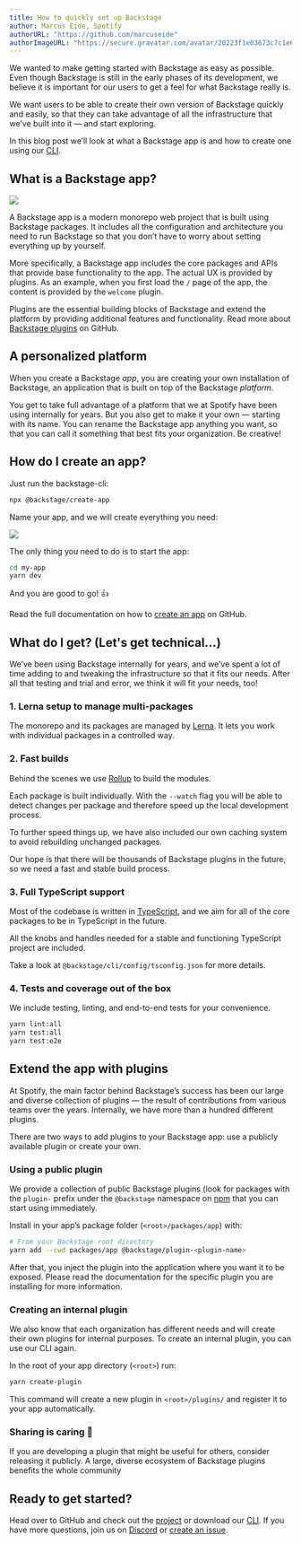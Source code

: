 ```yaml
---
title: How to quickly set up Backstage
author: Marcus Eide, Spotify
authorURL: "https://github.com/marcuseide"
authorImageURL: "https://secure.gravatar.com/avatar/20223f1e03673c7c1e6282fbebaf6942"
---
```


We wanted to make getting started with Backstage as easy as possible. Even though Backstage is still in the early phases of its development, we believe it is important for our users to get a feel for what Backstage really is.

We want users to be able to create their own version of Backstage quickly and easily, so that they can take advantage of all the infrastructure that we’ve built into it — and start exploring.

In this blog post we’ll look at what a Backstage app is and how to create one using our [CLI](https://www.npmjs.com/package/@backstage/cli).

<!--truncate-->

## What is a Backstage app?

![](assets/4/welcome.png)

A Backstage app is a modern monorepo web project that is built using Backstage packages. It includes all the configuration and architecture you need to run Backstage so that you don’t have to worry about setting everything up by yourself.

More specifically, a Backstage app includes the core packages and APIs that provide base functionality to the app. The actual UX is provided by plugins. As an example, when you first load the `/` page of the app, the content is provided by the `welcome` plugin.

Plugins are the essential building blocks of Backstage and extend the platform by providing additional features and functionality. Read more about [Backstage plugins](/docs/getting-started) on GitHub.

## A personalized platform

When you create a Backstage _app_, you are creating your own installation of Backstage, an application that is built on top of the Backstage _platform_.

You get to take full advantage of a platform that we at Spotify have been using internally for years. But you also get to make it your own — starting with its name. You can rename the Backstage app anything you want, so that you can call it something that best fits your organization. Be creative!

## How do I create an app?

Just run the backstage-cli:

```bash
npx @backstage/create-app
```

Name your app, and we will create everything you need:

![](assets/4/create-app.png)

The only thing you need to do is to start the app:

```bash
cd my-app
yarn dev
```

And you are good to go! 👍

Read the full documentation on how to [create an app](/docs/getting-started/create-an-app) on GitHub.

## What do I get? (Let's get technical...)

We’ve been using Backstage internally for years, and we’ve spent a lot of time adding to and tweaking the infrastructure so that it fits our needs. After all that testing and trial and error, we think it will fit your needs, too!

### 1. Lerna setup to manage multi-packages

The monorepo and its packages are managed by [Lerna](https://lerna.js.org/). It lets you work with individual packages in a controlled way.

### 2. Fast builds

Behind the scenes we use [Rollup](https://rollupjs.org/) to build the modules.

Each package is built individually. With the `--watch` flag you will be able to detect changes per package and therefore speed up the local development process.

To further speed things up, we have also included our own caching system to avoid rebuilding unchanged packages.

Our hope is that there will be thousands of Backstage plugins in the future, so we need a fast and stable build process.

### 3. Full TypeScript support

Most of the codebase is written in [TypeScript](https://www.typescriptlang.org/), and we aim for all of the core packages to be in TypeScript in the future.

All the knobs and handles needed for a stable and functioning TypeScript project are included.

Take a look at `@backstage/cli/config/tsconfig.json` for more details.

### 4. Tests and coverage out of the box

We include testing, linting, and end-to-end tests for your convenience.

```bash
yarn lint:all
yarn test:all
yarn test:e2e
```

## Extend the app with plugins

At Spotify, the main factor behind Backstage’s success has been our large and diverse collection of plugins — the result of contributions from various teams over the years. Internally, we have more than a hundred different plugins.

There are two ways to add plugins to your Backstage app: use a publicly available plugin or create your own.

### Using a public plugin

We provide a collection of public Backstage plugins (look for packages with the `plugin-` prefix under the `@backstage` namespace on [npm](https://www.npmjs.com/) that you can start using immediately.

Install in your app’s package folder (`<root>/packages/app`) with:

```bash
# From your Backstage root directory
yarn add --cwd packages/app @backstage/plugin-<plugin-name>
```

After that, you inject the plugin into the application where you want it to be exposed. Please read the documentation for the specific plugin you are installing for more information.

### Creating an internal plugin

We also know that each organization has different needs and will create their own plugins for internal purposes. To create an internal plugin, you can use our CLI again.

In the root of your app directory (`<root>`) run:

```bash
yarn create-plugin
```

This command will create a new plugin in `<root>/plugins/` and register it to your app automatically.

### Sharing is caring 🤗

If you are developing a plugin that might be useful for others, consider releasing it publicly. A large, diverse ecosystem of Backstage plugins benefits the whole community

## Ready to get started?

Head over to GitHub and check out the [project](https://github.com/backstage/backstage) or download our [CLI](https://www.npmjs.com/package/@backstage/cli). If you have more questions, join us on [Discord](https://discord.gg/MUpMjP2) or [create an issue](https://github.com/backstage/backstage/issues/new/choose).
